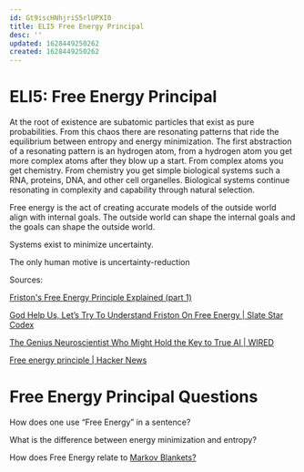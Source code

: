 ```yaml
---
id: Gt9iscHNhjriS5rlUPXI0
title: ELI5 Free Energy Principal
desc: ''
updated: 1628449250262
created: 1628449250262
---
```

# ELI5: Free Energy Principal
At the root of existence are subatomic particles that exist as pure probabilities. From this chaos there are resonating patterns that ride the equilibrium between entropy and energy minimization. The first abstraction of a resonating pattern is an hydrogen atom, from a hydrogen atom you get more complex atoms after they blow up a start. From complex atoms you get chemistry. From chemistry you get simple biological systems such a RNA, proteins, DNA, and other cell organelles. Biological systems continue resonating in complexity and capability through natural selection.

Free energy is the act of creating accurate models of the outside world align with internal goals. The outside world can shape the internal goals and the goals can shape the outside world.

Systems exist to minimize uncertainty.

The only human motive is uncertainty-reduction

Sources:

[Friston's Free Energy Principle Explained (part 1)](https://jaredtumiel.github.io/blog/2020/08/08/free-energy1.html)

[God Help Us, Let’s Try To Understand Friston On Free Energy | Slate Star Codex](https://slatestarcodex.com/2018/03/04/god-help-us-lets-try-to-understand-friston-on-free-energy/)

[The Genius Neuroscientist Who Might Hold the Key to True AI | WIRED](https://www.wired.com/story/karl-friston-free-energy-principle-artificial-intelligence/)

[Free energy principle | Hacker News](https://news.ycombinator.com/item?id=17529408)

# Free Energy Principal Questions
How does one use “Free Energy” in a sentence?

What is the difference between energy minimization and entropy?

How does Free Energy relate to [Markov Blankets?](../ELI5%20Markov%20Blanket.md)